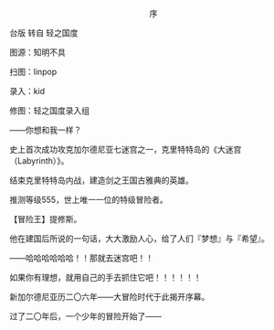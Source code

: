 <p align="center">序</p>

台版 转自 轻之国度

图源：知明不具

扫图：linpop

录入：kid

修图：轻之国度录入组

——你想和我一样？

史上首次成功攻克加尔德尼亚七迷宫之一，克里特特岛的《大迷宫（Labyrinth）》。

结束克里特特岛内战，建造剑之王国古雅典的英雄。

推测等级555，世上唯一一位的特级冒险者。

【冒险王】提修斯。

他在建国后所说的一句话，大大激励人心，给了人们『梦想』与『希望』。

——哈哈哈哈哈哈！！那就去迷宫吧！！

如果你有理想，就用自己的手去抓住它吧！！！！！！

新加尔德尼亚历二〇六年——大冒险时代于此揭开序幕。

过了二〇年后，一个少年的冒险开始了——

